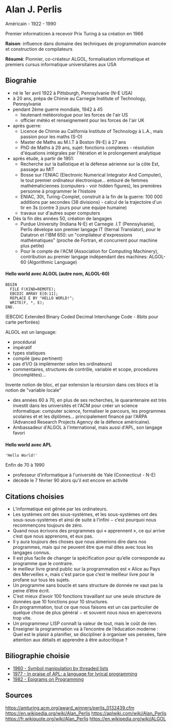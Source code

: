 # Alan J. Perlis

Américain - 1922 - 1990

Premier informaticien à recevoir Prix Turing à sa création en 1966


**Raison**: influence dans domaine des techniques de programmation avancée et construction de compilateurs


**Résumé**: Pionnier, co-créateur ALGOL, formalisation informatique et premiers cursus informatique universitaires aux USA

## Biograhie
- né le 1er avril 1922 à Pittsburgh, Pennsylvanie (N-E USA)
- à 20 ans, prépa de Chimie au Carnegie Institute of Technology, Pennsylvanie
- pendant 2ème guerre mondiale, 1942 à 45
  - lieutenant météorologue pour les forces de l'air US
  - officier météo et renseignement pour les forces de l'air  UK
- après guerre:
  - Licence de Chimie au California Institute of Technology à L.A., mais passion pour les maths (S-O)
  - Master de Maths au M.I.T à Boston (N-E) à 27 ans
  - PhD de Maths à 29 ans, sujet: fonctions complexes - résolution d'équations intégrales par l'itération et le prolongement analytique 
- après étude, à partir de 1951:
  - Recherche sur la ballistique et la défense aérienne sur la côte Est, passage au MIT
  - Bosse sur l'ENIAC (Electronic Numerical Integrator And Computer), le tout premier ordinateur électronique... entouré de femmes mathématiciennes (computers - voir hidden figures), les premières personne à programmer le l'histoire
  - ENIAC, 30t, Turing-Complet, construit à la fin de la guerre: 100 000 additions par secondes (38 divisions) - calcul de la trajectoire d'un tir en 3s (contre 3 jours pour une équipe humaine)
  - travaux sur d'autres super computers
- Dès la fin dès années 50, création de langages
  - Purdue University (Indiana N-E) et Carnegie .I.T (Pennsylvanie), Perlis dévelope son premier langage IT (Iternal Translator), pour le Datatron et l'IBM 650: un "compilateur d'expressions mathématiques" (proche de Fortran, et concurrent pour machine plus petite)
  - Pour le compte de l'ACM (Association for Computing Machinery), contribution au premier langage indépendant des machines: ALGOL-60 (Algorithmic Language)

#### Hello world avec ALGOL (autre nom, ALGOL-60)
```ALGOL
BEGIN
  FILE F(KIND=REMOTE);
  EBCDIC ARRAY E[0:11];
  REPLACE E BY "HELLO WORLD!";
  WRITE(F, *, E);
END.
```
(EBCDIC Extended Binary Coded Decimal Interchange Code - 8bits pour carte perforées)

ALGOL est un language:
- procédural
- impératif
- types statiques
- compilé (peu pertinent)
- pas d'I/O (à implémenter selon les ordinateurs)
- commentaires, structures de contrôle, variable et scope, procedures (incomplètes)...
  
Invente notion de bloc, et par extension la récursion dans ces blocs et la notion de "variable locale"

- des années 60 à 70, en plus de ses recherches, le quarantenaire est très investit dans les universités et l'ACM pour créer un science informatique: computer science, formaliser le parcours, les programmes scolaires et et les diplômes... principalement financé par l'ARPA (Advanced Research Projects Agency de la défence américaine).
- Ambassadeur d'ALGOL à l'international, mais aussi d'APL, son langage favori


#### Hello world avec APL
```APL
'Hello World!'
```

Enfin de 70 à 1990
- professeur d'informatique à l'université de Yale (Connecticut - N-E)
- décède le 7 février 90 alors qu'il est encore en activité

## Citations choisies
- L’informatique est gênée par les ordinateurs.
- Les systèmes ont des sous-systèmes, et les sous-systèmes ont des sous-sous-systèmes et ainsi de suite à l’infini − c’est pourquoi nous recommençons toujours de zéro.
- Quand nous écrivons des programmes qui « apprennent », ce qui arrive c’est que nous apprenons, et eux pas.
- Il y aura toujours des choses que nous aimerions dire dans nos programmes, mais qui ne peuvent être que mal dites avec tous les langages connus.
- Il est plus facile de changer la spécification pour qu’elle corresponde au programme que le contraire.
- le meilleur livre grand public sur la programmation est « Alice au Pays des Merveilles », mais c'est parce que c’est le meilleur livre pour le profane sur tous les sujets.
- Un programme sans boucle et sans structure de donnée ne vaut pas la peine d’être écrit.
- C’est mieux d’avoir 100 fonctions travaillant sur une seule structure de données que 10 fonctions pour 10 structures.
- En programmation, tout ce que nous faisons est un cas particulier de quelque chose de plus général − et souvent nous nous en apercevons trop vite.
- Un programmeur LISP connaît la valeur de tout, mais le coût de rien.
- Enseigner la programmation va à l’encontre de l’éducation moderne : Quel est le plaisir à planifier, se discipliner à organiser ses pensées, faire attention aux détails et apprendre à être autocritique ?

## Biliographie choisie
- [1960 - Symbol manipulation by threaded lists](https://dl.acm.org/doi/10.1145/367177.367202)
- [1977 - In praise of APL: a language for lyrical programming](https://www.jsoftware.com/papers/perlis77.htm)
- [1982 - Epigrams on Programming](https://web.archive.org/web/19990117034445/http://www-pu.informatik.uni-tuebingen.de/users/klaeren/epigrams.html)

## Sources
https://amturing.acm.org/award_winners/perlis_0132439.cfm
https://en.wikipedia.org/wiki/Alan_Perlis
https://aplwiki.com/wiki/Alan_Perlis
https://fr.wikiquote.org/wiki/Alan_Perlis
https://en.wikipedia.org/wiki/ALGOL




